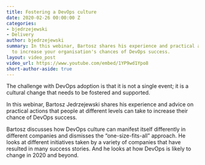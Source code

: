 ```yaml
---
title: Fostering a DevOps culture
date: 2020-02-26 00:00:00 Z
categories:
- bjedrzejewski
- Delivery
author: bjedrzejewski
summary: In this webinar, Bartosz shares his experience and practical advice on how
  to increase your organisation's chances of DevOps success.
layout: video_post
video_url: https://www.youtube.com/embed/1YP9wd1Ypo8
short-author-aside: true
---
```


The challenge with DevOps adoption is that it is not a single event; it is a cultural change that needs to be fostered and supported.
 
In this webinar, Bartosz Jedrzejewski shares his experience and advice on practical actions that people at different levels can take to increase their chance of DevOps success. 

Bartosz discusses how DevOps culture can manifest itself differently in different companies and dismisses the “one-size-fits-all” approach. He looks at different initiatives taken by a variety of companies that have resulted in many success stories. And he looks at how DevOps is likely to change in 2020 and beyond.
